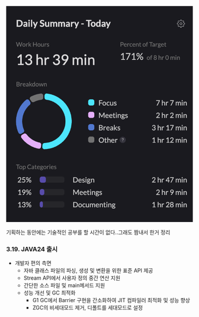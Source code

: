 <img src="/Tracking_Time/4_Apr/250403.png">

기획하는 동안에는 기술적인 공부를 할 시간이 없다..그래도 짬내서 한거 정리

### 3.19. JAVA24 출시
- 개발자 편의 측면
  - 자바 클래스 파일의 파싱, 생성 및 변환을 위한 표준 API 제공
  - Stream API에서 사용자 정의 중간 연산 지원
  - 간단한 소스 파일 및 main메서드 지원
  - 성능 개선 및 GC 최적화
    - G1 GC에서 Barrier 구현을 간소화하여 JIT 컴파일러 최적화 및 성능 향상
    - ZGC의 비세대모드 제거, 디폴트를 세대모드로 설정